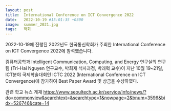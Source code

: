 ```yaml
---
layout: post
title:  International Conference on ICT Convergence 2022
date:   2022-10-19 #15:01:35 +0300
image:  summer_2021.jpg
tags:   학회
---
```


2022-10-19에 진행된 2022년도 한국통신학회가 주최한 International Conference on ICT Convergence 2022에 참석했습니다.

컴퓨터공학과 Intelligent Communication, Computing, and Energy 연구실의 연구팀 (Tri-Hai Nguyen 연구교수, 박희재 석사과정, 박래혁 교수)이 지난 10월 19~21일, ICT분야 국제학술대회인 ICTC 2022 (International Conference on ICT Convergence)에 참가하여 Best Paper Award 및 상금을 수상하였다.

관련 학교 뉴스 게재 <https://www.seoultech.ac.kr/service/info/news/?do=commonview&searchtext=&searchtype=1&nowpage=2&bnum=3596&bidx=526746&cate=14>
